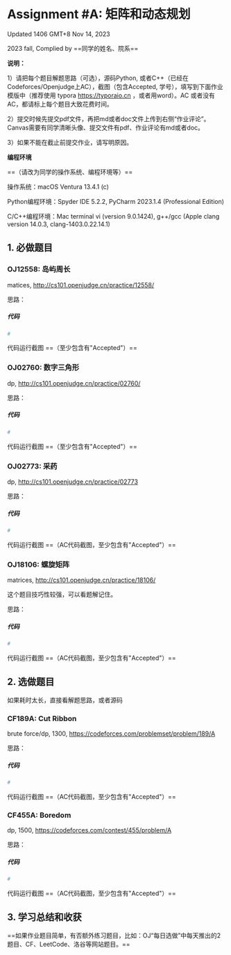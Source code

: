 # Assignment #A: 矩阵和动态规划

Updated 1406 GMT+8 Nov 14, 2023

2023 fall, Complied by ==同学的姓名、院系==



**说明：**

1）请把每个题目解题思路（可选），源码Python, 或者C++（已经在Codeforces/Openjudge上AC），截图（包含Accepted, 学号），填写到下面作业模版中（推荐使用 typora https://typoraio.cn ，或者用word）。AC 或者没有AC，都请标上每个题目大致花费时间。

2）提交时候先提交pdf文件，再把md或者doc文件上传到右侧“作业评论”。Canvas需要有同学清晰头像、提交文件有pdf、作业评论有md或者doc。

3）如果不能在截止前提交作业，请写明原因。



**编程环境**

==（请改为同学的操作系统、编程环境等）==

操作系统：macOS Ventura 13.4.1 (c)

Python编程环境：Spyder IDE 5.2.2, PyCharm 2023.1.4 (Professional Edition)

C/C++编程环境：Mac terminal vi (version 9.0.1424), g++/gcc (Apple clang version 14.0.3, clang-1403.0.22.14.1)



## 1. 必做题目

### OJ12558: 岛屿周⻓

matices, http://cs101.openjudge.cn/practice/12558/



思路：



##### 代码

```python
# 

```



代码运行截图 ==（至少包含有"Accepted"）==





### OJ02760: 数字三角形

dp, http://cs101.openjudge.cn/practice/02760/



思路：



##### 代码

```python
# 

```



代码运行截图 ==（至少包含有"Accepted"）==





### OJ02773: 采药

dp, http://cs101.openjudge.cn/practice/02773



思路：



##### 代码

```python
# 

```



代码运行截图 ==（AC代码截图，至少包含有"Accepted"）==





### OJ18106: 螺旋矩阵

matrices, http://cs101.openjudge.cn/practice/18106/

这个题目技巧性较强，可以看题解记住。



思路：



##### 代码

```python
# 

```



代码运行截图 ==（AC代码截图，至少包含有"Accepted"）==





## 2. 选做题目

如果耗时太⻓，直接看解题思路，或者源码

### CF189A: Cut Ribbon

brute force/dp, 1300, https://codeforces.com/problemset/problem/189/A



思路：



##### 代码

```python
# 

```



代码运行截图 ==（AC代码截图，至少包含有"Accepted"）==





### CF455A: Boredom

dp, 1500, https://codeforces.com/contest/455/problem/A



思路：



##### 代码

```python
# 

```



代码运行截图 ==（AC代码截图，至少包含有"Accepted"）==





## 3. 学习总结和收获

==如果作业题目简单，有否额外练习题目，比如：OJ“每日选做”中每天推出的2题目、CF、LeetCode、洛谷等网站题目。==





